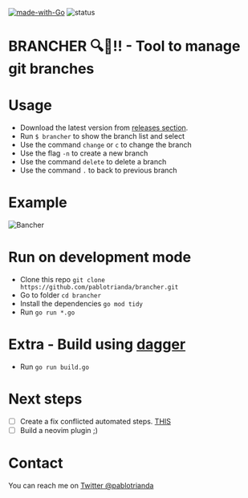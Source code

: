 [![made-with-Go](https://img.shields.io/badge/Made%20with-Go-1f425f.svg)](http://golang.org)
![status](https://github.com/pablotrianda/brancher/actions/workflows/go.yml/badge.svg)

# BRANCHER 🔍🌿!! - Tool to manage git branches
# Usage
* Download the latest version from [releases section](https://github.com/pablotrianda/brancher/releases). 
* Run `$ brancher` to show the branch list and select
* Use the command `change` or `c` to change the branch
* Use the flag `-n` to create a new branch
* Use the command `delete` to delete a branch
* Use the command `.` to back to previous branch

# Example
![Bancher](https://media0.giphy.com/media/d6zP9HA60tiG788xkX/giphy.gif?cid=790b7611cf30827b13c0d1d134eb43844f90b94637fa065a&rid=giphy.gif&ct=g)


# Run on development mode
* Clone this repo `git clone https://github.com/pablotrianda/brancher.git`
* Go to folder `cd brancher`
* Install the dependencies `go mod tidy`
* Run `go run *.go`

# Extra - Build using [dagger](https://dagger.io)
* Run `go run build.go`

# Next steps
- [ ] Create a fix conflicted automated steps. [THIS](https://dev.to/smetankajakub/how-to-resolve-merge-conflicts-in-bitbucket-repository-with-git-bash-34ag)
- [ ] Build a neovim plugin ;) 

# Contact
You can reach me on [Twitter @pablotrianda](https://www.twitter.com/pablotrianda)

